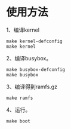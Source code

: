 # 使用方法

1、编译kernel

```
make kernel-defconfig
make kernel
```

2、编译busybox。

```
make busybox-defconfig
make busybox
```

3、编译得到ramfs.gz

```
make ramfs
```

4、运行。

```
make boot
```

